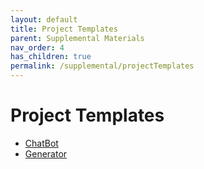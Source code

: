 ```yaml
---
layout: default
title: Project Templates
parent: Supplemental Materials
nav_order: 4
has_children: true
permalink: /supplemental/projectTemplates
---
```

# Project Templates

- [ChatBot](projectTemplates/chatbot)
- [Generator](projectTemplates/generator)
